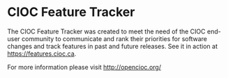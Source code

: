 CIOC Feature Tracker
====================

The CIOC Feature Tracker was created to meet the need of the CIOC end-user
community to communicate and rank their priorities for software changes and
track features in past and future releases. See it in action at
https://features.cioc.ca.

For more information please visit http://opencioc.org/
